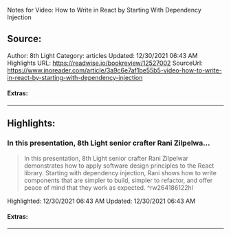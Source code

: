 Notes for Video: How to Write in React by Starting With Dependency Injection

## Source:
Author: 8th Light
Category: articles
Updated: 12/30/2021 06:43 AM
Highlights URL: https://readwise.io/bookreview/12527002
SourceUrl: https://www.inoreader.com/article/3a9c6e7af1be55b5-video-how-to-write-in-react-by-starting-with-dependency-injection


#### Extras:




 
-----
 ## Highlights:

### In this presentation, 8th Light senior crafter Rani Zilpelwa...
>In this presentation, 8th Light senior crafter Rani Zilpelwar demonstrates how to apply software design principles to the React library. Starting with dependency injection, Rani shows how to write components that are simpler to build, simpler to refactor, and offer peace of mind that they work as expected. ^rw264186122hl


Highlighted: 12/30/2021 06:43 AM
Updated: 12/30/2021 06:43 AM


#### Extras:





------


